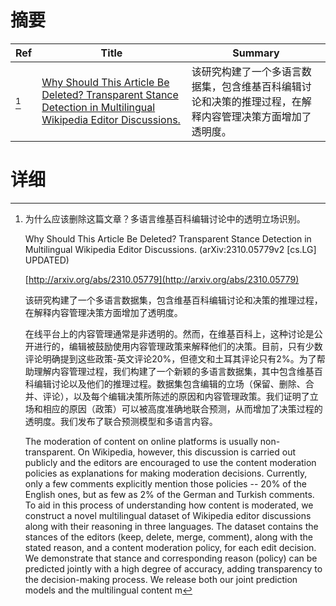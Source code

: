 # 摘要

| Ref | Title | Summary |
| --- | --- | --- |
| [^1] | [Why Should This Article Be Deleted? Transparent Stance Detection in Multilingual Wikipedia Editor Discussions.](http://arxiv.org/abs/2310.05779) | 该研究构建了一个多语言数据集，包含维基百科编辑讨论和决策的推理过程，在解释内容管理决策方面增加了透明度。 |

# 详细

[^1]: 为什么应该删除这篇文章？多语言维基百科编辑讨论中的透明立场识别。

    Why Should This Article Be Deleted? Transparent Stance Detection in Multilingual Wikipedia Editor Discussions. (arXiv:2310.05779v2 [cs.LG] UPDATED)

    [http://arxiv.org/abs/2310.05779](http://arxiv.org/abs/2310.05779)

    该研究构建了一个多语言数据集，包含维基百科编辑讨论和决策的推理过程，在解释内容管理决策方面增加了透明度。

    

    在线平台上的内容管理通常是非透明的。然而，在维基百科上，这种讨论是公开进行的，编辑被鼓励使用内容管理政策来解释他们的决策。目前，只有少数评论明确提到这些政策-英文评论20%，但德文和土耳其评论只有2%。为了帮助理解内容管理过程，我们构建了一个新颖的多语言数据集，其中包含维基百科编辑讨论以及他们的推理过程。数据集包含编辑的立场（保留、删除、合并、评论），以及每个编辑决策所陈述的原因和内容管理政策。我们证明了立场和相应的原因（政策）可以被高度准确地联合预测，从而增加了决策过程的透明度。我们发布了联合预测模型和多语言内容。

    The moderation of content on online platforms is usually non-transparent. On Wikipedia, however, this discussion is carried out publicly and the editors are encouraged to use the content moderation policies as explanations for making moderation decisions. Currently, only a few comments explicitly mention those policies -- 20% of the English ones, but as few as 2% of the German and Turkish comments. To aid in this process of understanding how content is moderated, we construct a novel multilingual dataset of Wikipedia editor discussions along with their reasoning in three languages. The dataset contains the stances of the editors (keep, delete, merge, comment), along with the stated reason, and a content moderation policy, for each edit decision. We demonstrate that stance and corresponding reason (policy) can be predicted jointly with a high degree of accuracy, adding transparency to the decision-making process. We release both our joint prediction models and the multilingual content m
    

